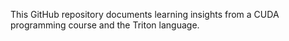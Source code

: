 This GitHub repository documents learning insights from a CUDA programming course and the Triton language.
